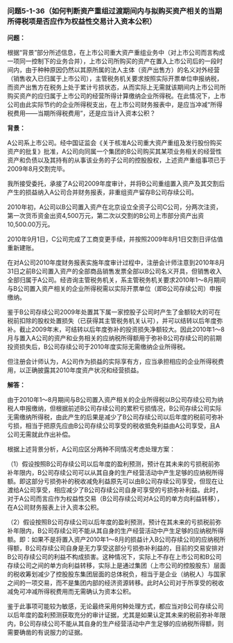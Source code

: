 ### 问题5-1-36（如何判断资产重组过渡期间内与拟购买资产相关的当期所得税项是否应作为权益性交易计入资本公积）

**问题：**

根据“背景”部分所述信息，在上市公司重大资产重组业务中（对上市公司而言构成一项同一控制下的业务合并），上市公司所购买的资产在置入上市公司后的一段时间内，由于种种原因仍然以其原所属的法人主体（资产出售方）的名义对外经营（销售收入已归属于上市公司），主管税务机关要求按照实际开票单位申报纳税，而资产出售方在税务上处于累计亏损状态，从而实际上无需就该期间内上市公司所购买资产的应归属于上市公司的经营所得计算缴纳企业所得税。在此情况下，上市公司由此实际节约的企业所得税支出，在上市公司财务报表中，是应当冲减“所得税费用——当期所得税费用”，还是应当计入资本公积？

**背景：**

A公司系上市公司。经中国证监会《关于核准A公司重大资产重组及发行股份购买资产的批复》批准，A公司向同属一个集团的B公司购买其某项业务相关的经营性资产和负债以及其持有的从事该业务的子公司的控股股权，上述资产重组事项已于2009年8月交割完毕。

我所接受委托，承接了A公司2009年度审计，并将B公司重组置入资产及其交割后产生的损益纳入A公司合并财务报表，非重组资产留存B公司存续公司。

2010年初，A公司以B公司置入资产在北京设立全资子公司C公司，分两次注资，第一次货币资金出资4,500万元，第二次以交割的B公司上市部分资产出资10,500.00万元。

2010年9月1日，C公司完成了工商变更手续，并按照2009年8月1日交割日评估值重新建账。

在对A公司2010年度财务报表实施年度审计过程中，注册会计师注意到2010年8月31日之前B公司置入资产的全部商品销售发票全部以B公司名义开具，但销售收入全部归属于A公司。经咨询主管税务机关，系主管税务机关要求2010年1～8月期间与B公司置入资产相关的企业所得税需以实际开票单位（即B公司存续公司）申报缴纳。

鉴于B公司存续公司2009年处置其下属一家控股子公司时产生了金额较大的可在税前扣除的股权处置损失（已获得其主管税务机关认可），并可以结转以后年度弥补。截止2009年末，可结转以后年度弥补的投资损失净额较大。因此2010年1～8月与置入A公司的资产和业务相关的应纳税所得额用于弥补B公司存续公司的前期投资损失后，B公司存续公司于2010年度实际无需缴纳企业所得税。

但注册会计师认为，A公司作为损益的实际享有方，应当承担相应的企业所得税费用，以正确披露其2010年度资产状况和经营损益。

**解答：**

由于2010年1～8月期间与B公司置入资产相关的企业所得税以B公司存续公司为纳税人申报缴纳，但根据前述B公司存续公司的累积亏损情况，B公司存续公司实际无需缴纳所得税，由此产生的后果是减少了B公司存续公司以后年度的税前可弥补亏损，相当于把原先应由B公司存续公司享受的税收抵免利益由A公司享受，且A公司无需就此作出补偿。

根据上述背景分析，A公司应区分两种不同情况考虑处理方案：

（1）假设按照B公司存续公司以后年度的盈利预测，预计在其未来的亏损税前弥补年限内，B公司存续公司可以从其自身的生产经营活动中产生足够的应纳税所得额。即这部分亏损弥补的税收减免利益原先可以由B公司存续公司享受，但现在让渡给A公司享受，相应减少了B公司存续公司自身可享受的亏损弥补利益。此时，对于A公司而言应作为权益性交易（B公司存续公司对A公司的单方向利益转移），在A公司财务报表上计入资本公积。

（2）假设按照B公司存续公司以后年度的盈利预测，预计在其未来的亏损税前弥补年限内，B公司存续公司不能从其自身的生产经营活动中产生足够的应纳税所得额。即：如果不是将置入资产2010年1～8月的损益计入B公司存续公司的应纳税所得额，B公司存续公司自身是无力享受这部分亏损弥补利益的，目前的交易安排对B公司存续公司的利益不构成损害。这种情况下，实际上不存在上市公司和B公司存续公司之间的单方向利益转移，实际上是通过集团（上市公司的控股股东）层面的税收筹划减少了控股股东集团层面的总体税负，相当于是企业（纳税人）与国家之间的一项交易，而不是集团内部的经济资源转移。此时A公司对于所享受的税收减免可冲减所得税费用而无需确认为资本公积。

鉴于此事项可能较为敏感，无论最终采用何种处理方式，都应当对B公司存续公司以后年度的盈利预测获取充分的审计证据，尤其是如果认定其未来的税前弥补年限内，B公司存续公司不能从其自身的生产经营活动中产生足够的应纳税所得额，则需要确凿的有说服力的证据。